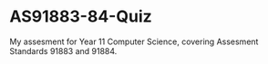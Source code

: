 # AS91883-84-Quiz

My assesment for Year 11 Computer Science, covering Assesment Standards 91883 and 91884.
